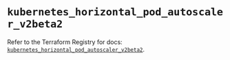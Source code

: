 # `kubernetes_horizontal_pod_autoscaler_v2beta2`

Refer to the Terraform Registry for docs: [`kubernetes_horizontal_pod_autoscaler_v2beta2`](https://registry.terraform.io/providers/hashicorp/kubernetes/2.35.1/docs/resources/horizontal_pod_autoscaler_v2beta2).
